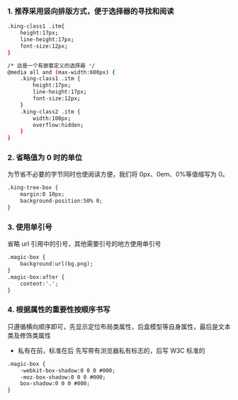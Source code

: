 ### 1. 推荐采用竖向排版方式，便于选择器的寻找和阅读

```bash
.king-class1 .itm{
    height:17px;
    line-height:17px;
    font-size:12px;
}

/* 这是一个有嵌套定义的选择器 */
@media all and (max-width:600px) {
    .king-class1 .itm {
        height:17px;
        line-height:17px;
        font-size:12px;
    }
    .king-class2 .itm {
        width:100px;
        overflow:hidden;
    }
}
```

### 2. 省略值为 0 时的单位
为节省不必要的字节同时也使阅读方便，我们将 0px、0em、0%等值缩写为 0。

```html
.king-tree-box {
    margin:0 10px;
    background-position:50% 0;
}
```

### 3. 使用单引号
省略 url 引用中的引号，其他需要引号的地方使用单引号

```html
.magic-box {
    background:url(bg.png);
}
.magic-box:after {
    content:'.';
}
``` 

### 4. 根据属性的重要性按顺序书写

只遵循横向顺序即可，先显示定位布局类属性，后盒模型等自身属性，最后是文本类及修饰类属性

- 私有在前，标准在后
先写带有浏览器私有标志的，后写 W3C 标准的

```html
.magic-box {
    -webkit-box-shadow:0 0 0 #000;
    -moz-box-shadow:0 0 0 #000;
    box-shadow:0 0 0 #000;
}
```

